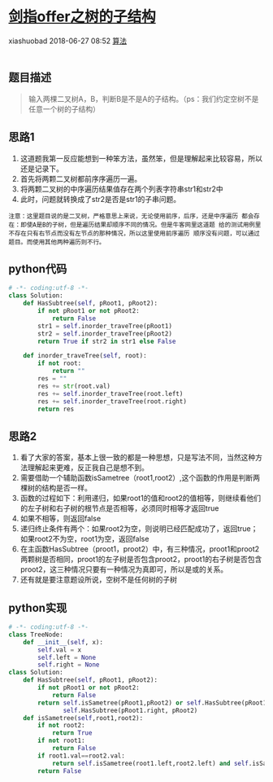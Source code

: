 <div class="blog-article">
    <h1><a href="p.html?p=算法/17剑指offer之树的子结构" class="title">剑指offer之树的子结构</a></h1>
    <span class="author">xiashuobad</span>
    <span class="time">2018-06-27 08:52</span>
    <span><a href="tags.html?t=算法" class="tag">算法</a></span>
    </div>
<br/>

## 题目描述 ##
> 输入两棵二叉树A，B，判断B是不是A的子结构。（ps：我们约定空树不是任意一个树的子结构）
## 思路1 ##
1. 这道题我第一反应能想到一种笨方法，虽然笨，但是理解起来比较容易，所以还是记录下。
2. 首先将两颗二叉树都前序序遍历一遍。
3. 将两颗二叉树的中序遍历结果值存在两个列表字符串str1和str2中
4. 此时，问题就转换成了str2是否是str1的子串问题。

`注意：这里题目说的是二叉树，严格意思上来说，无论使用前序，后序，还是中序遍历
都会存在：即使A是B的子树，但是遍历结果却顺序不同的情况。但是牛客网里这道题
给的测试用例里不存在只有右节点而没有左节点的那种情况，所以这里使用前序遍历
顺序没有问题，可以通过题目。而使用其他两种遍历则不行。`

## python代码 ##
```python
# -*- coding:utf-8 -*-
class Solution:
    def HasSubtree(self, pRoot1, pRoot2):
        if not pRoot1 or not pRoot2:
            return False
        str1 = self.inorder_traveTree(pRoot1)
        str2 = self.inorder_traveTree(pRoot2)
        return True if str2 in str1 else False

    def inorder_traveTree(self, root):
        if not root:
            return ""
        res = ""
        res += str(root.val)
        res += self.inorder_traveTree(root.left)
        res += self.inorder_traveTree(root.right)
        return res
```
## 思路2 ##
1. 看了大家的答案，基本上很一致的都是一种思想，只是写法不同，当然这种方法理解起来更难，反正我自己是想不到。
2. 需要借助一个辅助函数isSametree（root1,root2）,这个函数的作用是判断两棵树的结构是否一样。
3. 函数的过程如下：利用递归，如果root1的值和root2的值相等，则继续看他们的左子树和右子树的根节点是否相等，必须同时相等才返回true
4. 如果不相等，则返回false
4. 递归终止条件有两个：如果root2为空，则说明已经匹配成功了，返回true；如果root2不为空，root1为空，返回false
5. 在主函数HasSubtree（proot1，proot2）中，有三种情况，proot1和proot2两颗树是否相同，proot1的左子树是否包含proot2，proot1的右子树是否包含proot2，这三种情况只要有一种情况为真即可，所以是或的关系。
6. 还有就是要注意题设所说，空树不是任何树的子树

## python实现 ##
```python
# -*- coding:utf-8 -*-
class TreeNode:
    def __init__(self, x):
        self.val = x
        self.left = None
        self.right = None
class Solution:
    def HasSubtree(self, pRoot1, pRoot2):
        if not pRoot1 or not pRoot2:
            return False
        return self.isSametree(pRoot1,pRoot2) or self.HasSubtree(pRoot1.left,pRoot2) or\
               self.HasSubtree(pRoot1.right, pRoot2)
    def isSametree(self,root1,root2):
        if not root2:
            return True
        if not root1:
            return False
        if root1.val==root2.val:
            return self.isSametree(root1.left,root2.left) and self.isSametree(root1.right,root2.right)
        return False
```